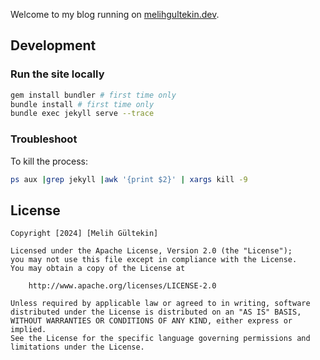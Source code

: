 Welcome to my blog running on [melihgultekin.dev](https://melihgultekin.dev/).

Development
-----------

### Run the site locally
```bash
gem install bundler # first time only
bundle install # first time only
bundle exec jekyll serve --trace
```

### Troubleshoot

To kill the process:

```bash
ps aux |grep jekyll |awk '{print $2}' | xargs kill -9
```

## License

```plaintext
Copyright [2024] [Melih Gültekin]

Licensed under the Apache License, Version 2.0 (the "License");
you may not use this file except in compliance with the License.
You may obtain a copy of the License at

    http://www.apache.org/licenses/LICENSE-2.0

Unless required by applicable law or agreed to in writing, software
distributed under the License is distributed on an "AS IS" BASIS,
WITHOUT WARRANTIES OR CONDITIONS OF ANY KIND, either express or implied.
See the License for the specific language governing permissions and
limitations under the License.
```